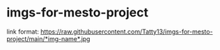 # imgs-for-mesto-project

link format:
https://raw.githubusercontent.com/Tatty13/imgs-for-mesto-project/main/*img-name*.jpg
